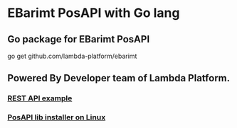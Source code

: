 # EBarimt PosAPI with Go lang

## Go package for EBarimt PosAPI

go get github.com/lambda-platform/ebarimt

## Powered By Developer team of Lambda Platform.


### [REST API example](https://github.com/lambda-platform/ebarimt-rest-api)


### [PosAPI lib installer on Linux](https://github.com/lambda-platform/ebarimt-lib-installer)